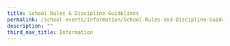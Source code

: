```yaml
---
title: School Rules & Discipline Guidelines
permalink: /school-events/Information/School-Rules-and-Discipline-Guidelines/permalink/
description: ""
third_nav_title: Information
---
```

